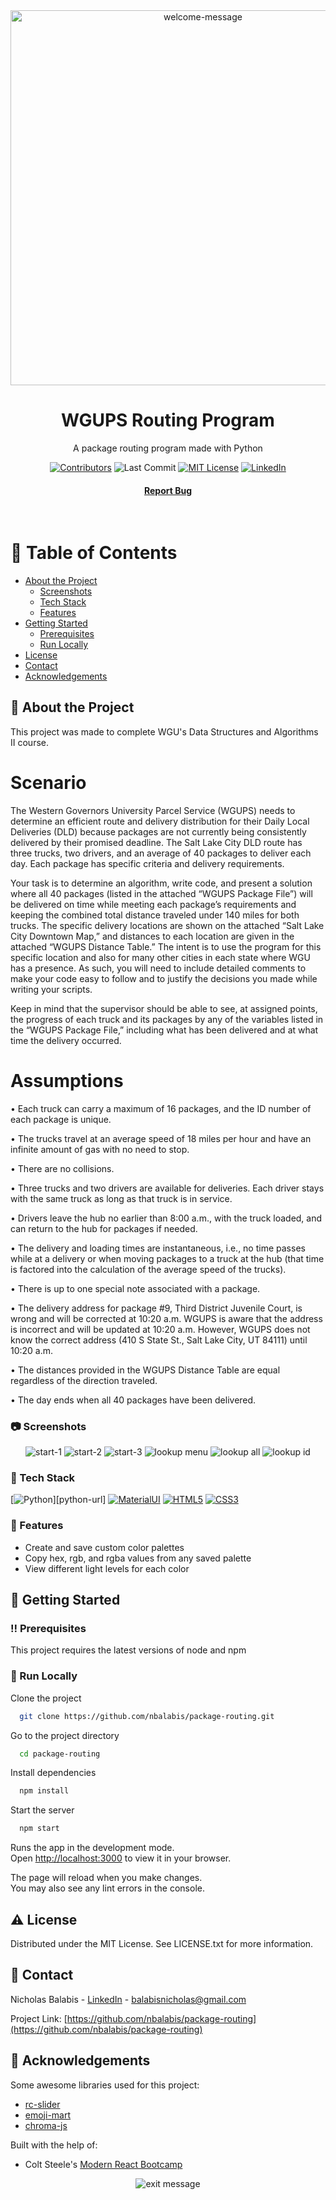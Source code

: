 <div align="center">

  <img src="/assets/welcome-messgae.png" alt="welcome-message" width="600" height="auto" />
  <h1>WGUPS Routing Program</h1>
  
  <p>
    A package routing program made with Python
  </p>
  
  
<!-- Badges -->

[![Contributors][contributors-shield]][contributors-url]
![Last Commit][lastcommit-shield]
[![MIT License][license-shield]][license-url]
[![LinkedIn][linkedin-shield]][linkedin-url]

<h4>
    <a href="https://github.com/nbalabis/package-routing/issues/">Report Bug</a>
  </h4>
</div>

<br />

<!-- Table of Contents -->

# :notebook_with_decorative_cover: Table of Contents

- [About the Project](#star2-about-the-project)
  - [Screenshots](#camera-screenshots)
  - [Tech Stack](#space_invader-tech-stack)
  - [Features](#dart-features)
- [Getting Started](#toolbox-getting-started)
  - [Prerequisites](#bangbang-prerequisites)
  - [Run Locally](#running-run-locally)
- [License](#warning-license)
- [Contact](#handshake-contact)
- [Acknowledgements](#gem-acknowledgements)

<!-- About the Project -->

## :star2: About the Project

This project was made to complete WGU's Data Structures and Algorithms II course.

# Scenario

The Western Governors University Parcel Service (WGUPS) needs to determine an efficient route and delivery distribution for their Daily Local Deliveries (DLD) because packages are not currently being consistently delivered by their promised deadline. The Salt Lake City DLD route has three trucks, two drivers, and an average of 40 packages to deliver each day. Each package has specific criteria and delivery requirements.

Your task is to determine an algorithm, write code, and present a solution where all 40 packages (listed in the attached “WGUPS Package File”) will be delivered on time while meeting each package’s requirements and keeping the combined total distance traveled under 140 miles for both trucks. The specific delivery locations are shown on the attached “Salt Lake City Downtown Map,” and distances to each location are given in the attached “WGUPS Distance Table.” The intent is to use the program for this specific location and also for many other cities in each state where WGU has a presence. As such, you will need to include detailed comments to make your code easy to follow and to justify the decisions you made while writing your scripts.

Keep in mind that the supervisor should be able to see, at assigned points, the progress of each truck and its packages by any of the variables listed in the “WGUPS Package File,” including what has been delivered and at what time the delivery occurred.

# Assumptions

•   Each truck can carry a maximum of 16 packages, and the ID number of each package is unique.

•   The trucks travel at an average speed of 18 miles per hour and have an infinite amount of gas with no need to stop.

•   There are no collisions.

•   Three trucks and two drivers are available for deliveries. Each driver stays with the same truck as long as that truck is in service.

•   Drivers leave the hub no earlier than 8:00 a.m., with the truck loaded, and can return to the hub for packages if needed. 

•   The delivery and loading times are instantaneous, i.e., no time passes while at a delivery or when moving packages to a truck at the hub (that time is factored into the calculation of the average speed of the trucks).

•   There is up to one special note associated with a package.

•   The delivery address for package #9, Third District Juvenile Court, is wrong and will be corrected at 10:20 a.m. WGUPS is aware that the address is incorrect and will be updated at 10:20 a.m. However, WGUPS does not know the correct address (410 S State St., Salt Lake City, UT 84111) until 10:20 a.m.

•   The distances provided in the WGUPS Distance Table are equal regardless of the direction traveled.

•   The day ends when all 40 packages have been delivered.

<!-- Screenshots -->

### :camera: Screenshots

<div align="center"> 
  <img src="assets/start-1.png" alt="start-1" />
  <img src="assets/start-2.png" alt="start-2" />
  <img src="assets/start-3.png" alt="start-3" />
  <img src="assets/lookup-menu.png" alt="lookup menu" />
  <img src="assets/lookup-all.png" alt="lookup all" />
  <img src="assets/lookup-id.png" alt="lookup id" />
</div>

<!-- TechStack -->

### :space_invader: Tech Stack

[![Python][python.js]][python-url]
[![MaterialUI][mui.js]][mui-url]
[![HTML5][html5.js]][html5-url]
[![CSS3][css3.js]][css3-url]

<!-- Features -->

### :dart: Features

- Create and save custom color palettes
- Copy hex, rgb, and rgba values from any saved palette
- View different light levels for each color

<!-- Getting Started -->

## :toolbox: Getting Started

<!-- Prerequisites -->

### :bangbang: Prerequisites

This project requires the latest versions of node and npm

<!-- Run Locally -->

### :running: Run Locally

Clone the project

```bash
  git clone https://github.com/nbalabis/package-routing.git
```

Go to the project directory

```bash
  cd package-routing
```

Install dependencies

```bash
  npm install
```

Start the server

```bash
  npm start
```

Runs the app in the development mode.\
Open [http://localhost:3000](http://localhost:3000) to view it in your browser.

The page will reload when you make changes.\
You may also see any lint errors in the console.

<!-- License -->

## :warning: License

Distributed under the MIT License. See LICENSE.txt for more information.

<!-- Contact -->

## :handshake: Contact

Nicholas Balabis - [LinkedIn](https://www.linkedin.com/in/nicholas-balabis-094571153/) - balabisnicholas@gmail.com

Project Link: [https://github.com/nbalabis/package-routing](https://github.com/nbalabis/package-routing)

<!-- Acknowledgments -->

## :gem: Acknowledgements

Some awesome libraries used for this project:

- [rc-slider](https://github.com/react-component/slider)
- [emoji-mart](https://github.com/missive/emoji-mart)
- [chroma-js](https://gka.github.io/chroma.js/)

Built with the help of:
 
- Colt Steele's [Modern React Bootcamp](https://www.udemy.com/course/modern-react-bootcamp/?utm_source=adwords&utm_medium=udemyads&utm_campaign=React_v.PROF_la.EN_cc.US_ti.7450&utm_content=deal4584&utm_term=_._ag_79286082406_._ad_532133511517_._kw__._de_c_._dm__._pl__._ti_dsa-774930034049_._li_9030078_._pd__._&matchtype=&gclid=Cj0KCQjwz96WBhC8ARIsAATR253VAr-06lVSB7NL3zJnGHIjpNQYRCsNzzlBPznigWpnLIXavB-Os5caAhw7EALw_wcB)

<div align="center"> 
  <img src="assets/quit-message.png" alt="exit message" />
</div>

<!-- MARKDOWN LINKS & IMAGES -->

[linkedin-shield]: https://img.shields.io/badge/-LinkedIn-black.svg?style=for-the-badge&logo=linkedin&colorB=555
[linkedin-url]: https://www.linkedin.com/in/nicholas-balabis-094571153/
[contributors-shield]: https://img.shields.io/github/contributors/nbalabis/package-routing.svg?style=for-the-badge
[contributors-url]: https://github.com/nbalabis/package-routing/graphs/contributors
[lastcommit-shield]: https://img.shields.io/github/last-commit/nbalabis/package-routing.svg?style=for-the-badge
[license-shield]: https://img.shields.io/github/license/nbalabis/package-routing.svg?style=for-the-badge
[license-url]: https://github.com/nbalabis/package-routing/blob/main/LICENSE
[python.js]: https://img.shields.io/badge/React-20232A?style=for-the-badge&logo=react&logoColor=61DAFB
[react-url]: https://reactjs.org/
[mui.js]: https://img.shields.io/badge/Material%20UI-007FFF?style=for-the-badge&logo=mui&logoColor=FFFFFF
[mui-url]: https://mui.com
[html5.js]: https://img.shields.io/badge/HTML5-E34F26?style=for-the-badge&logo=html5&logoColor=FFFFFF
[html5-url]: https://developer.mozilla.org/en-US/docs/Glossary/HTML5
[css3.js]: https://img.shields.io/badge/CSS3-d8dee3?style=for-the-badge&logo=css3&logoColor=1572B6
[css3-url]: https://developer.mozilla.org/en-US/docs/Web/CSS
